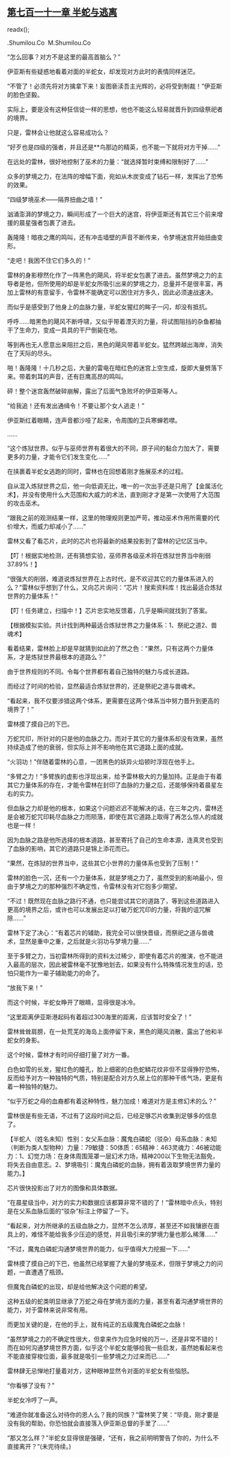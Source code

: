 ## [第七百一十一章 半蛇与逃离](https://www.xxbiquge.com/11_11222/8992941.html)
readx();

  .Shumilou.Co  M.Shumilou.Co

  “怎么回事？对方不是这里的最高首脑么？”

  伊亚斯有些疑惑地看着对面的半蛇女，却发现对方此时的表情同样迷茫。

  “不管了！必须先将对方擒拿下来！妄图亵渎吾主光辉的，必将受到制裁！”伊亚斯的脸色坚毅。

  实际上，要是没有这种狂信徒一样的思想，他也不能这么轻易就晋升到四级祭祀者的境界。

  只是，雷林会让他就这么容易成功么？

  “好歹也是四级的强者，并且还是**鸟那边的精英，也不能一下就将对方干掉……”

  在远处的雷林，很好地控制了巫术的力量：“就选择暂时束缚和限制好了……”

  众多的梦境之力，在法阵的增幅下面，宛如从木炭变成了钻石一样，发挥出了恐怖的效果。

  “四级梦境巫术——隔界扭曲之墙！”

  汹涌澎湃的梦境之力，瞬间形成了一个巨大的迷宫，将伊亚斯还有其它三个前来增援的晨星强者包裹了进去。

  轰隆隆！暗夜之鹰的鸣叫，还有冲击墙壁的声音不断传来，令梦境迷宫开始扭曲变形。

  “走吧！我困不住它们多久的！”

  雷林的身影穆然化作了一阵黑色的飓风，将半蛇女包裹了进去。虽然梦境之力的主导者是他，但所使用的却是半蛇女所吸引出来的梦境之力，总量并不是很丰富，再加上雷林的有意留手，令雷林不能确定可以困住对方多久，因此必须速战速决。

  而似乎是感受到了他身上的血脉力量，半蛇女猩红的眸子一闪，却没有抵抗。

  呼呼……暗黑色的飓风不断呼啸，又似乎带着湮灭的力量，将试图阻挡的杂鱼都抽干了生命力，变成一具具的干尸倒毙在地。

  等到再也无人愿意出来阻拦之后，黑色的飓风带着半蛇女。猛然跨越出海岸，消失在了天际的尽头。

  啪！轰隆隆！十几秒之后，大量的雷电在暗红色的迷宫上空生成，旋即大量劈落下来。带着刺耳的声音，还有巨鹰高昂的鸣叫。

  砰！整个迷宫轰然破碎崩解，露出了后面气急败坏的伊亚斯等人。

  “给我追！还有发出通缉令！不要让那个女人逃走！”

  伊亚斯红着眼睛，连声音都沙哑了起来，令周围的卫兵寒蝉若噤。

  ……

  “这个炼狱世界。似乎与巫师世界有着很大的不同，原子间的黏合力加大了，需要更多的力量，才能令它们发生变化……”

  在挟裹着半蛇女逃跑的同时，雷林也在回想着刚才施展巫术的过程。

  自从混入炼狱世界之后，他一向低调无比，唯一的一次出手还是只用了【金属活化术】，并没有使用什么大范围和大威力的术法，直到刚才才是第一次使用了大范围的攻击巫术。

  “跟我之前的观测结果一样，这里的物理规则更加严苛。推动巫术作用所需要的代价增大，而威力却减小了……”

  雷林又看了看芯片，此时的芯片也将最新的结果投影到了雷林的记忆区当中。

  【叮！根据实地检测，还有猜想实验，巫师界各级巫术将在炼狱世界当中削弱37.89%！】

  “很强大的削弱，难道说炼狱世界在上古时代，是不欢迎其它的力量体系进入的么？”雷林似乎想到了什么，又向芯片询问：“芯片！搜索资料库！找出最适合炼狱世界的力量体系！”

  【叮！任务建立，扫描中！】芯片忠实地反馈着，几乎是瞬间就找到了答案。

  【根据模拟实验。共计找到两种最适合炼狱世界之力量体系：1、祭祀之道2、兽魂术】

  看着结果，雷林脸上却是早就猜到如此的了然之色：“果然，只有这两个力量体系，才是炼狱世界最根本的道路么？”

  由于世界规则的不同。令每个世界都有着自己独特的魅力与成长道路。

  而经过了时间的检验，显然最适合炼狱世界的，还是祭祀之道与兽魂术。

  “看起来，我不仅要涉猎这两个体系，更需要在这两个体系当中努力晋升到更高的境界了！”

  雷林摸了摸自己的下巴。

  万蛇咒印，所针对的只是他的血脉之力。而对于其它的力量体系却没有效果，虽然持续造成了他的衰弱，但实际上并不影响他在其它道路上面的成就。

  “火羽功！”伴随着雷林的心意，一团黑色的妖异火焰顿时浮现在他手上。

  “多臂之力！”多臂族的虚影也浮现出来，给予雷林极大的力量加持。正是由于有着其它力量体系的存在，才能令雷林在封印了血脉的力量之后，还能够保持着晨星左右的实力。

  但血脉之力却是他的根本，如果这个问题迟迟不能解决的话，在三年之内，雷林还是会被万蛇咒印耗尽血脉之力而陨落，即使在其它道路上取得了再怎么惊人的成就也是一样！

  因为血脉之路是他所选择的根本道路，甚至寄托了自己的生命本源，连真灵也受到了血脉的影响，其它的道路只是锦上添花而已。

  “果然，在炼狱的世界当中，这些其它小世界的力量体系也受到了压制！”

  雷林的脸色一沉，还有一个力量体系，就是梦境之力了，虽然受到的影响最小，但由于梦境之力的那种强烈不确定性，令雷林没有对它抱多少期望。

  “不过！既然现在血脉之路行不通，也只能尝试其它的道路了，等到这些道路进入更高的境界之后，或许也可以发展出足以打破万蛇咒印的力量，将我的诅咒解除……”

  雷林下定了决心：“有着芯片的辅助，我完全可以很快晋级，而祭祀之道与兽魂术，显然是重中之重，之后就是火羽功与梦境力量……”

  至于多臂之力，当初雷林所得到的资料太过稀少，即使有着芯片的推演，也不能进入最高的层次，因此被雷林毫不犹豫地划去，如果没有什么特殊情况发生的话，恐怕只能作为一辈子辅助能力的命了。

  “放我下来！”

  而这个时候，半蛇女睁开了眼睛，显得很是冰冷。

  “这里距离伊亚斯港起码有着超过300海里的距离，应该暂时安全了！”

  雷林耸耸肩膀，在一处荒芜的海岛上面停留下来，黑色的飓风消散，露出了他和半蛇女的身影。

  这个时候，雷林才有时间仔细打量了对方一番。

  白色如雪的长发，猩红色的瞳孔，脸上细密的白色蛇鳞花纹非但不显得狰狞恐怖，反而给予对方一种独特的气质，特别是配合对方久居上位的那种干练气场，更是有着一种独特的魅力。

  “似乎万蛇之母的血裔都有着这种特性，魅力加成！难道对方是主修幻术的么？”

  雷林很是有些无语，不过有了这段时间之后，已经足够芯片收集到足够多的信息了。

  【半蛇人（姓名未知）性别：女父系血脉：魔鬼白磷蛇（驳杂）母系血脉：未知（判断为类人型物种）力量：79敏捷：50体质：65精神：463灵魂力：46被动能力：1、幻觉力场：在身体周围笼罩一层幻术力场，精神200以下生物无法豁免，将失去自由意志。2、梦境吸引：魔鬼白磷蛇的血脉，拥有着汲取梦境世界力量的能力。】

  芯片很快投影出了对方的图像和具体数据。

  “在晨星级当中，对方的实力和数据应该都算非常不错的了！”雷林暗中点头，特别是在父系血脉后面的“驳杂”标注上停留了一下。

  “看起来，对方所继承的五级血脉之力，显然不怎么浓厚，甚至还不如我镶嵌在面具上的，难怪不能给我多少压迫的感觉，并且吸引来的梦境力量也那么稀薄……”

  “不过，魔鬼白磷蛇沟通梦境世界的能力，似乎值得大力挖掘一下……”

  雷林摸了摸自己的下巴，他虽然已经掌握了大量的梦境巫术，但限于梦境之力的问题，一直遭遇了瓶颈。

  但魔鬼白磷蛇的出现，却是给他解决这个问题的希望。

  这种五级的蛇类明显继承了万蛇之母在梦境方面的力量，甚至有着沟通梦境世界的能力，对于雷林来说非常有用。

  而更加关键的是，在他的手上，就有纯正的五级魔鬼白磷蛇之血脉！

  “虽然梦境之力的不确定性很大，但拿来作为应急时候的万一，还是非常不错的！而在如何沟通梦境世界方面，似乎这个半蛇女能够给我一些启发，虽然她看起来也不能直接穿梭位面，最多就是吸引一些梦境之力过来而已……”

  雷林肆无忌惮地打量着对方，这种眼神显然令对面的半蛇女有些恼怒。

  “你看够了没有？”

  半蛇女冷哼了一声。

  “难道你就准备这么对待你的恩人么？我的同族？”雷林笑了笑：“毕竟，刚才要是没有我的帮助，你恐怕就会直接落入伊亚斯总督的手里了……”

  “那又怎么样？”半蛇女显得很是强硬，“还有，我之前明明警告了你的，为什么不直接离开？”(未完待续。)

  
